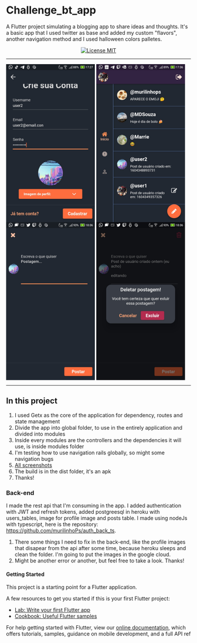 # Challenge_bt_app

A Flutter project simulating a blogging app to share ideas and thoughts. It's a basic app that I used twitter as base and added my custom "flavors", another navigation method  and I used halloween colors palletes. 

<p align="center">
  <a href="https://opensource.org/licenses/MIT">
    <img src="https://img.shields.io/badge/License-MIT-blue.svg" alt="License MIT">
  </a>
</p>

_______________________________________________________________________________________________________________________________________

<p>
<img align="center" src="./assets/readme/create_page.jpg" alt="drawing" height="430"/>
<img align="center" src="./assets/readme/home1.jpg" alt="drawing" height="430"/>
<img align="center" src="./assets/readme/create_post.jpg" alt="drawing" height="430"/>
<img align="center" src="./assets/readme/delete_post.jpg" alt="drawing" height="430"/>
</p>


_________________________________________________________________________________________________________________________________________

## In this project

1. I used Getx as the core of the application for dependency, routes and state management
2. Divide the app into global folder, to use in the entirely application and divided into modules
3. Inside every modules are the controllers and the dependencies it will use, is inside modules folder
4. I'm testing how to use navigation rails globally, so might some navigation bugs
5. [All screenshots](https://drive.google.com/drive/folders/1q431utHZhuIxPOy3M26JxTUMPIcidxem?usp=sharing)
6. The build is in the dist folder, it's an apk
7. Thanks!

### Back-end
I made the rest api that I'm consuming in the app. I added authentication with JWT and refresh tokens, added postgreesql in heroku with users_tables, image for profile image and posts table. I made using nodeJs with typescript, here is the repository: https://github.com/murilinhoPs/auth_back_ts.

1. There some things I need to fix in the back-end, like the profile images that disapear from the api after some time, because heroku sleeps and clean the folder. I'm going to put the images in the google cloud.
2. Might be another error or another, but feel free to take a look. Thanks!

#### Getting Started
This project is a starting point for a Flutter application.

A few resources to get you started if this is your first Flutter project:

- [Lab: Write your first Flutter app](https://flutter.dev/docs/get-started/codelab)
- [Cookbook: Useful Flutter samples](https://flutter.dev/docs/cookbook)

For help getting started with Flutter, view our
[online documentation](https://flutter.dev/docs), which offers tutorials,
samples, guidance on mobile development, and a full API ref
